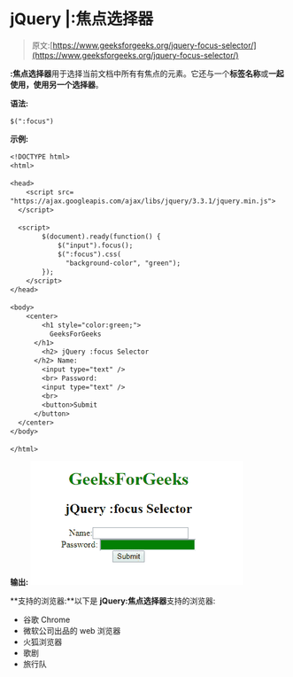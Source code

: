 # jQuery |:焦点选择器

> 原文:[https://www.geeksforgeeks.org/jquery-focus-selector/](https://www.geeksforgeeks.org/jquery-focus-selector/)

**:焦点选择器**用于选择当前文档中所有有焦点的元素。它还与一个**标签名称**或**一起使用，使用另一个选择器**。

**语法:**

```
$(":focus")
```

**示例:**

```
<!DOCTYPE html>
<html>

<head>
    <script src=
"https://ajax.googleapis.com/ajax/libs/jquery/3.3.1/jquery.min.js">
  </script>

  <script>
        $(document).ready(function() {
            $("input").focus();
            $(":focus").css(
              "background-color", "green");
        });
    </script>
</head>

<body>
    <center>
        <h1 style="color:green;">
          GeeksForGeeks
      </h1>
        <h2> jQuery :focus Selector 
      </h2> Name:
        <input type="text" />
        <br> Password:
        <input type="text" />
        <br>
        <button>Submit
      </button>
  </center>
</body>

</html>
```

**输出:**
![](img/5805899af9178adf454ffc8f2b431ea4.png)

**支持的浏览器:**以下是 **jQuery:焦点选择器**支持的浏览器:

*   谷歌 Chrome
*   微软公司出品的 web 浏览器
*   火狐浏览器
*   歌剧
*   旅行队